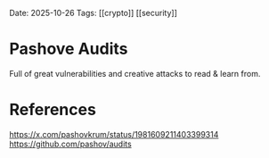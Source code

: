 Date: 2025-10-26
Tags: [[crypto]] [[security]]

# Pashove Audits

Full of great vulnerabilities and creative attacks to read & learn from.
# References
https://x.com/pashovkrum/status/1981609211403399314
https://github.com/pashov/audits